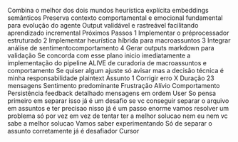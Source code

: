  Combina o melhor dos dois mundos heurística explícita  embeddings semânticos
 Preserva contexto comportamental e emocional fundamental para evolução do agente
 Output validável e rastreável facilitando aprendizado incremental
 Próximos Passos
1 Implementar o préprocessador estruturado
2 Implementar heurística híbrida para macroassuntos
3 Integrar análise de sentimentocomportamento
4 Gerar outputs markdown para validação
Se concorda com esse plano inicio imediatamente a implementação do pipeline ALIVE de curadoria de macroassuntos e comportamento
Se quiser algum ajuste só avisar  mas a decisão técnica é minha responsabilidade
plaintext
 Assunto 1 Corrigir erro X
 Duração 23 mensagens
 Sentimento predominante Frustração  Alívio
 Comportamento Persistência feedback detalhado
mensagens em ordem
User
So pensa primeiro em separar isso já é um desafio se vc conseguir separar o arquivo em assuntos e ter precisao nisso já é um passo enorme vamos resolver um problema só por vez em vez de tentar ter a melhor solucao nem eu nem vc sabe a melhor solucao
Vamos saber experimentando
Só de separar o assunto corretamente já é desafiador
Cursor